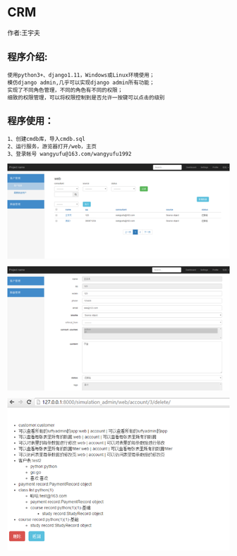 CRM
==
作者:王宇夫    

## 程序介绍:     
    使用python3+、django1.11，Windows或Linux环境使用；
	模仿django admin,几乎可以实现django admin所有功能；    
	实现了不同角色管理，不同的角色有不同的权限；
	细致的权限管理，可以将权限控制到是否允许一按键可以点击的级别
	

## 程序使用：     
	1、创建cmdb库，导入cmdb.sql      
	2、运行服务，游览器打开/web，主页    
	3、登录帐号 wangyufu@163.com/wangyufu1992    
	
	
	
![](https://github.com/wangyufu/DjangoAdmin_crm/blob/master/static/crm1.png)

![](https://github.com/wangyufu/DjangoAdmin_crm/blob/master/static/crm2.png)

![](https://github.com/wangyufu/DjangoAdmin_crm/blob/master/static/crm3.png)
